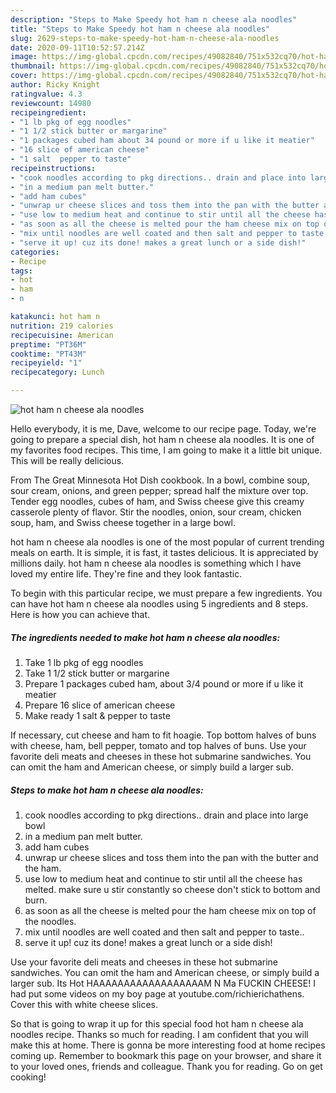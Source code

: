 ```yaml
---
description: "Steps to Make Speedy hot ham n cheese ala noodles"
title: "Steps to Make Speedy hot ham n cheese ala noodles"
slug: 2629-steps-to-make-speedy-hot-ham-n-cheese-ala-noodles
date: 2020-09-11T10:52:57.214Z
image: https://img-global.cpcdn.com/recipes/49082840/751x532cq70/hot-ham-n-cheese-ala-noodles-recipe-main-photo.jpg
thumbnail: https://img-global.cpcdn.com/recipes/49082840/751x532cq70/hot-ham-n-cheese-ala-noodles-recipe-main-photo.jpg
cover: https://img-global.cpcdn.com/recipes/49082840/751x532cq70/hot-ham-n-cheese-ala-noodles-recipe-main-photo.jpg
author: Ricky Knight
ratingvalue: 4.3
reviewcount: 14980
recipeingredient:
- "1 lb pkg of egg noodles"
- "1 1/2 stick butter or margarine"
- "1 packages cubed ham about 34 pound or more if u like it meatier"
- "16 slice of american cheese"
- "1 salt  pepper to taste"
recipeinstructions:
- "cook noodles according to pkg directions.. drain and place into large bowl"
- "in a medium pan melt butter."
- "add ham cubes"
- "unwrap ur cheese slices and toss them into the pan with the butter and the ham."
- "use low to medium heat and continue to stir until all the cheese has melted. make sure u stir constantly so cheese don&#39;t stick to bottom and burn."
- "as soon as all the cheese is melted pour the ham cheese mix on top of the noodles."
- "mix until noodles are well coated and then salt and pepper to taste.."
- "serve it up! cuz its done! makes a great lunch or a side dish!"
categories:
- Recipe
tags:
- hot
- ham
- n

katakunci: hot ham n 
nutrition: 219 calories
recipecuisine: American
preptime: "PT36M"
cooktime: "PT43M"
recipeyield: "1"
recipecategory: Lunch

---
```



![hot ham n cheese ala noodles](https://img-global.cpcdn.com/recipes/49082840/751x532cq70/hot-ham-n-cheese-ala-noodles-recipe-main-photo.jpg)

Hello everybody, it is me, Dave, welcome to our recipe page. Today, we're going to prepare a special dish, hot ham n cheese ala noodles. It is one of my favorites food recipes. This time, I am going to make it a little bit unique. This will be really delicious.

From The Great Minnesota Hot Dish cookbook. In a bowl, combine soup, sour cream, onions, and green pepper; spread half the mixture over top. Tender egg noodles, cubes of ham, and Swiss cheese give this creamy casserole plenty of flavor. Stir the noodles, onion, sour cream, chicken soup, ham, and Swiss cheese together in a large bowl.

hot ham n cheese ala noodles is one of the most popular of current trending meals on earth. It is simple, it is fast, it tastes delicious. It is appreciated by millions daily. hot ham n cheese ala noodles is something which I have loved my entire life. They're fine and they look fantastic.


To begin with this particular recipe, we must prepare a few ingredients. You can have hot ham n cheese ala noodles using 5 ingredients and 8 steps. Here is how you can achieve that.

<!--inarticleads1-->

##### The ingredients needed to make hot ham n cheese ala noodles:

1. Take 1 lb pkg of egg noodles
1. Take 1 1/2 stick butter or margarine
1. Prepare 1 packages cubed ham, about 3/4 pound or more if u like it meatier
1. Prepare 16 slice of american cheese
1. Make ready 1 salt &amp; pepper to taste


If necessary, cut cheese and ham to fit hoagie. Top bottom halves of buns with cheese, ham, bell pepper, tomato and top halves of buns. Use your favorite deli meats and cheeses in these hot submarine sandwiches. You can omit the ham and American cheese, or simply build a larger sub. 

<!--inarticleads2-->

##### Steps to make hot ham n cheese ala noodles:

1. cook noodles according to pkg directions.. drain and place into large bowl
1. in a medium pan melt butter.
1. add ham cubes
1. unwrap ur cheese slices and toss them into the pan with the butter and the ham.
1. use low to medium heat and continue to stir until all the cheese has melted. make sure u stir constantly so cheese don&#39;t stick to bottom and burn.
1. as soon as all the cheese is melted pour the ham cheese mix on top of the noodles.
1. mix until noodles are well coated and then salt and pepper to taste..
1. serve it up! cuz its done! makes a great lunch or a side dish!


Use your favorite deli meats and cheeses in these hot submarine sandwiches. You can omit the ham and American cheese, or simply build a larger sub. Its Hot HAAAAAAAAAAAAAAAAAAM N Ma FUCKIN CHEESE! I had put some videos on my boy page at youtube.com/richierichathens. Cover this with white cheese slices. 

So that is going to wrap it up for this special food hot ham n cheese ala noodles recipe. Thanks so much for reading. I am confident that you will make this at home. There is gonna be more interesting food at home recipes coming up. Remember to bookmark this page on your browser, and share it to your loved ones, friends and colleague. Thank you for reading. Go on get cooking!

